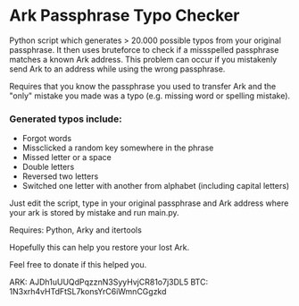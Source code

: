 # Ark Passphrase Typo Checker
Python script which generates > 20.000 possible typos from your original passphrase. It then uses bruteforce to check if a missspelled passphrase matches a known Ark address. This problem can occur if you mistakenly send Ark to an address while using the wrong passphrase.

Requires that you know the passphrase you used to transfer Ark and the "only" mistake you made was a typo (e.g. missing word or spelling mistake).

### Generated typos include:

* Forgot words
* Missclicked a random key somewhere in the phrase
* Missed letter or a space
* Double letters
* Reversed two letters
* Switched one letter with another from alphabet (including capital letters)

Just edit the script, type in your original passphrase and Ark address where your ark is stored by mistake and run main.py. 

Requires: Python, Arky and itertools

Hopefully this can help you restore your lost Ark.

Feel free to donate if this helped you.

ARK: AJDh1uUUQdPqzznN3SyyHvjCR81o7j3DL5
BTC: 1N3xrh4vHTdFtSL7konsYrC6iWmnCGgzkd
